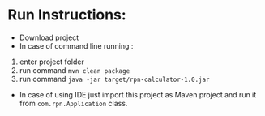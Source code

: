# Run Instructions: 
* Download project
* In case of command line running :
1. enter project folder 
2. run command `mvn clean package`
3. run command `java -jar target/rpn-calculator-1.0.jar`

* In case of using IDE just import this project as Maven project and run it from  `com.rpn.Application` class.

